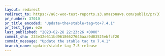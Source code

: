 ```yaml
---
layout: redirect
redirect_to: https://a8c-woo-test-reports.s3.amazonaws.com/public/pr/37010/e2e/index.html
pr_number: 37010
pr_title_encoded: "Update+the+stable+tag+to+7.4.1"
pr_test_type: e2e
last_published: "2023-02-28 22:23:26 +0000"
commit_sha: 233e32e611bd96186627646aaa9d03525ebfcf20
commit_message: "Update the stable tag to 7.4.1"
branch_name: update/stable-tag-7.5-release
---
```

